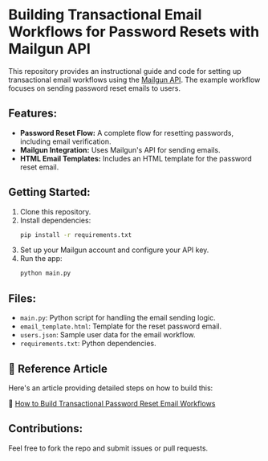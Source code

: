 # Building Transactional Email Workflows for Password Resets with Mailgun API

This repository provides an instructional guide and code for setting up transactional email workflows using the [Mailgun API](https://www.mailgun.com/). The example workflow focuses on sending password reset emails to users.

## Features:
- **Password Reset Flow:** A complete flow for resetting passwords, including email verification.
- **Mailgun Integration:** Uses Mailgun's API for sending emails.
- **HTML Email Templates:** Includes an HTML template for the password reset email.

## Getting Started:
1. Clone this repository.
2. Install dependencies:
   ```bash
   pip install -r requirements.txt
   ```
3. Set up your Mailgun account and configure your API key.
4. Run the app:
   ```bash
   python main.py
   ```

## Files:
- `main.py`: Python script for handling the email sending logic.
- `email_template.html`: Template for the reset password email.
- `users.json`: Sample user data for the email workflow.
- `requirements.txt`: Python dependencies.

## 📄 Reference Article

Here's an article providing detailed steps on how to build this:

🔗 [How to Build Transactional Password Reset Email Workflows](https://www.mailgun.com/blog/dev-life/how-to-build-transactional-password-reset-email-workflows/)

## Contributions:
Feel free to fork the repo and submit issues or pull requests.

